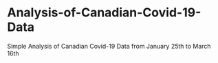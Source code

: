 # Analysis-of-Canadian-Covid-19-Data
Simple Analysis of Canadian Covid-19 Data
from January 25th to March 16th
